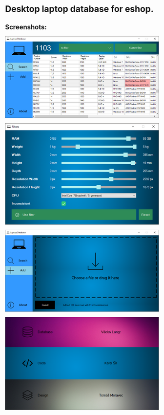 # Desktop laptop database for eshop.

## Screenshots:
![](Presentation/Screens/Search.PNG "Screenshot of client")

![](Presentation/Screens/Filter.PNG "Screenshot of client")

![](Presentation/Screens/Add.PNG "Screenshot of client")

![](Presentation/Screens/About.PNG "Screenshot of client")
